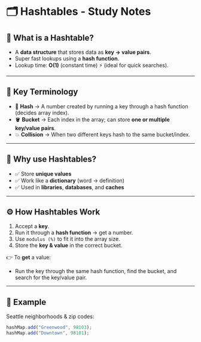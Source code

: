 # 🗂️ Hashtables - Study Notes

## 📌 What is a Hashtable?
- A **data structure** that stores data as **key → value pairs**.  
- Super fast lookups using a **hash function**.  
- Lookup time: **O(1)** (constant time) ⚡ (ideal for quick searches).

---

## 📖 Key Terminology
- 🔑 **Hash** → A number created by running a key through a hash function (decides array index).  
- 🪣 **Bucket** → Each index in the array; can store **one or multiple key/value pairs**.  
- 💥 **Collision** → When two different keys hash to the same bucket/index.

---

## 🎯 Why use Hashtables?
- ✅ Store **unique values**  
- ✅ Work like a **dictionary** (word → definition)  
- ✅ Used in **libraries**, **databases**, and **caches**  

---

## ⚙️ How Hashtables Work
1. Accept a **key**.  
2. Run it through a **hash function** → get a number.  
3. Use `modulus (%)` to fit it into the array size.  
4. Store the **key & value** in the correct bucket.  

👉 To **get** a value:  
- Run the key through the same hash function, find the bucket, and search for the key/value pair.

---

## 🧩 Example
Seattle neighborhoods & zip codes:  
```js
hashMap.add("Greenwood", 98103);
hashMap.add("Downtown", 98101);
